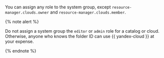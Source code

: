 You can assign any role to the system group, except `resource-manager.clouds.owner` and `resource-manager.clouds.member`.

{% note alert %}

Do not assign a system group the `editor` or `admin` role for a catalog or cloud. Otherwise, anyone who knows the folder ID can use {{ yandex-cloud }} at your expense.

{% endnote %}

